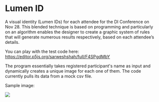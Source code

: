 # Lumen ID
A visual identity (Lumen IDs) for each attendee for the DI Conference on Nov 28. This blended technique is based on programming and particularly on an algorithm enables the designer to create a graphic system of rules that will generate numerous results respectively, based on each attendee’s details.

You can play with the test code here:
https://editor.p5js.org/sarweshshah/full/F4SPgdMbY

The program essentially takes registered participant's name as input and dynamically creates a unique image for each one of them.
The code currently pulls its data from a mock csv file.

Sample image:

![](https://github.com/sarweshshah/lumen-id/blob/main/sample/sarwesh.png)
